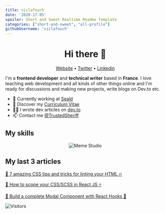 ```yaml
---
title: viclafouch
date: '2020-17-05'
spoiler: Short and Sweet Realtime Readme Template
categories: ["short-and-sweet", "all-profile"]
githubUsername: 'viclafouch'
---
```


<h1 align="center">Hi there 👋</h1>

<p align="center">
  <a href="https://www.victor-de-la-fouchardiere.fr/">Website</a> •
  <a href="https://twitter.com/TrustedSheriff">Twitter</a> •
  <a href="https://www.linkedin.com/in/victordelafouchardiere">Linkedin</a>
</p>

I'm a __frontend developer__ and __technical writer__ based in __France__. I love teaching web development and all kinds of other things online and I'm ready for discussions and making new projects, write blogs on Dev.to etc.

* 💼 Currently working at [Seald](https://www.seald.io) <br/>
* 🔖 Discover my [Curriculum Vitae](https://www.victor-de-la-fouchardiere.fr/pdf/CV-Victor-de-la-Fouchardiere.pdf)<br/>
* ✍🏻 I wrote dev articles on [dev.to](https://dev.to/viclafouch) <br/>
* 📫 Contact me [@TrustedSheriff](https://twitter.com/TrustedSheriff)

## My skills

<p align="center">
  <img align="center" alt="Meme Studio" src="https://github.com/viclafouch/viclafouch/blob/master/img/pack.png" />
</p>

## My last 3 articles

[🚀 7 amazing CSS tips and tricks for linting your HTML 🔥](https://dev.to/viclafouch/7-amazing-css-tips-and-tricks-for-linting-your-html-o5n)

[🦄 How to scope your CSS/SCSS in React JS ⚡️](https://dev.to/viclafouch/how-to-scope-your-css-scss-in-react-js-271a)

[🔧 Build a complete Modal Component with React Hooks 🌈](https://dev.to/viclafouch/build-a-complete-modal-component-with-react-hooks-2fk8)



![Visitors](https://visitor-badge.glitch.me/badge?page_id=viclafouch.viclafouch)
